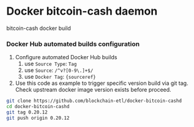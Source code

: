 # Docker bitcoin-cash daemon
bitcoin-cash docker build

### Docker Hub automated builds configuration
1. Configure automated Docker Hub builds
    1. use `Source Type`: `Tag`
    1. use `Source`: `/^v?[0-9\.]+$/`
    1. use `Docker Tag`: `{sourceref}`
1. Use this code as example to trigger specific version build via git tag. Check upstream docker image version exists before proceed.
```bash
git clone https://github.com/blockchain-etl/docker-bitcoin-cashd
cd docker-bitcoin-cashd
git tag 0.20.12
git push origin 0.20.12
```
